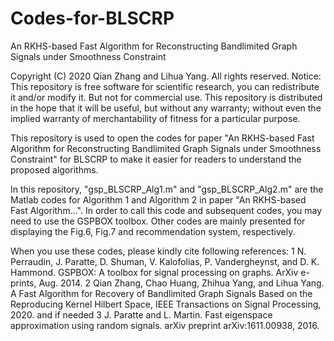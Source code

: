 # Codes-for-BLSCRP
An RKHS-based Fast Algorithm for Reconstructing Bandlimited Graph Signals under Smoothness Constraint

Copyright (C) 2020 Qian Zhang and Lihua Yang. All rights reserved. Notice: This repository is free software for scientific research, you can redistribute it and/or modify it. But not for commercial use. This repository is distributed in the hope that it will be useful, but without any warranty; without even the implied warranty of merchantability of fitness for a particular purpose.

This repository is used to open the codes for paper "An RKHS-based Fast Algorithm for Reconstructing Bandlimited Graph Signals under Smoothness Constraint" for BLSCRP to make it easier for readers to understand the proposed algorithms.

In this repository,  "gsp_BLSCRP_Alg1.m" and "gsp_BLSCRP_Alg2.m" are the Matlab codes for Algorithm 1 and Algorithm 2 in paper "An RKHS-based Fast Algorithm...". In order to call this code and subsequent codes, you may need to use the GSPBOX toolbox. Other codes are mainly presented for displaying the Fig.6, Fig.7 and recommendation system, respectively. 

When you use these codes, please kindly cite following references:
1 N. Perraudin, J. Paratte, D. Shuman, V. Kalofolias, P. Vandergheynst, and D. K. Hammond. GSPBOX: A toolbox for signal processing on graphs. ArXiv e-prints, Aug. 2014.
2 Qian Zhang, Chao Huang, Zhihua Yang, and Lihua Yang. A Fast Algorithm for Recovery of Bandlimited Graph Signals Based on the Reproducing Kernel Hilbert Space, IEEE Transactions on Signal Processing, 2020.
  and if needed
3 J. Paratte and L. Martin. Fast eigenspace approximation using random signals. arXiv preprint arXiv:1611.00938, 2016.
